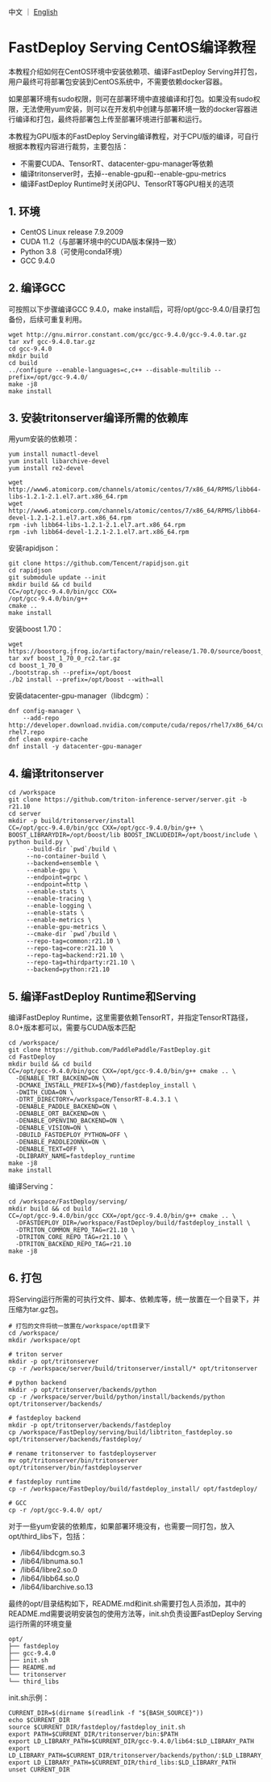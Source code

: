 中文 ｜ [English](../EN/compile_without_docker_centos-en.md)

# FastDeploy Serving CentOS编译教程

本教程介绍如何在CentOS环境中安装依赖项、编译FastDeploy Serving并打包，用户最终可将部署包安装到CentOS系统中，不需要依赖docker容器。

如果部署环境有sudo权限，则可在部署环境中直接编译和打包。如果没有sudo权限，无法使用yum安装，则可以在开发机中创建与部署环境一致的docker容器进行编译和打包，最终将部署包上传至部署环境进行部署和运行。

本教程为GPU版本的FastDeploy Serving编译教程，对于CPU版的编译，可自行根据本教程内容进行裁剪，主要包括：

- 不需要CUDA、TensorRT、datacenter-gpu-manager等依赖
- 编译tritonserver时，去掉--enable-gpu和--enable-gpu-metrics
- 编译FastDeploy Runtime时关闭GPU、TensorRT等GPU相关的选项

## 1. 环境

* CentOS Linux release 7.9.2009
* CUDA 11.2（与部署环境中的CUDA版本保持一致）
* Python 3.8（可使用conda环境）
* GCC 9.4.0

## 2. 编译GCC

可按照以下步骤编译GCC 9.4.0，make install后，可将/opt/gcc-9.4.0/目录打包备份，后续可重复利用。

```
wget http://gnu.mirror.constant.com/gcc/gcc-9.4.0/gcc-9.4.0.tar.gz
tar xvf gcc-9.4.0.tar.gz
cd gcc-9.4.0
mkdir build
cd build
../configure --enable-languages=c,c++ --disable-multilib --prefix=/opt/gcc-9.4.0/
make -j8
make install
```

## 3. 安装tritonserver编译所需的依赖库

用yum安装的依赖项：

```
yum install numactl-devel
yum install libarchive-devel
yum install re2-devel

wget http://www6.atomicorp.com/channels/atomic/centos/7/x86_64/RPMS/libb64-libs-1.2.1-2.1.el7.art.x86_64.rpm
wget http://www6.atomicorp.com/channels/atomic/centos/7/x86_64/RPMS/libb64-devel-1.2.1-2.1.el7.art.x86_64.rpm
rpm -ivh libb64-libs-1.2.1-2.1.el7.art.x86_64.rpm
rpm -ivh libb64-devel-1.2.1-2.1.el7.art.x86_64.rpm
```

安装rapidjson：

```
git clone https://github.com/Tencent/rapidjson.git
cd rapidjson
git submodule update --init
mkdir build && cd build
CC=/opt/gcc-9.4.0/bin/gcc CXX=
/opt/gcc-9.4.0/bin/g++
cmake ..
make install
```

安装boost 1.70：

```
wget https://boostorg.jfrog.io/artifactory/main/release/1.70.0/source/boost_1_70_0_rc2.tar.gz
tar xvf boost_1_70_0_rc2.tar.gz
cd boost_1_70_0
./bootstrap.sh --prefix=/opt/boost
./b2 install --prefix=/opt/boost --with=all
```

安装datacenter-gpu-manager（libdcgm）：

```
dnf config-manager \
    --add-repo http://developer.download.nvidia.com/compute/cuda/repos/rhel7/x86_64/cuda-rhel7.repo
dnf clean expire-cache
dnf install -y datacenter-gpu-manager
```

## 4. 编译tritonserver

```
cd /workspace
git clone https://github.com/triton-inference-server/server.git -b r21.10
cd server
mkdir -p build/tritonserver/install
CC=/opt/gcc-9.4.0/bin/gcc CXX=/opt/gcc-9.4.0/bin/g++ \
BOOST_LIBRARYDIR=/opt/boost/lib BOOST_INCLUDEDIR=/opt/boost/include \
python build.py \
     --build-dir `pwd`/build \
     --no-container-build \
     --backend=ensemble \
     --enable-gpu \
     --endpoint=grpc \
     --endpoint=http \
     --enable-stats \
     --enable-tracing \
     --enable-logging \
     --enable-stats \
     --enable-metrics \
     --enable-gpu-metrics \
     --cmake-dir `pwd`/build \
     --repo-tag=common:r21.10 \
     --repo-tag=core:r21.10 \
     --repo-tag=backend:r21.10 \
     --repo-tag=thirdparty:r21.10 \
     --backend=python:r21.10
```

## 5. 编译FastDeploy Runtime和Serving

编译FastDeploy Runtime，这里需要依赖TensorRT，并指定TensorRT路径，8.0+版本都可以，需要与CUDA版本匹配

```
cd /workspace/
git clone https://github.com/PaddlePaddle/FastDeploy.git
cd FastDeploy
mkdir build && cd build
CC=/opt/gcc-9.4.0/bin/gcc CXX=/opt/gcc-9.4.0/bin/g++ cmake .. \
  -DENABLE_TRT_BACKEND=ON \
  -DCMAKE_INSTALL_PREFIX=${PWD}/fastdeploy_install \
  -DWITH_CUDA=ON \
  -DTRT_DIRECTORY=/workspace/TensorRT-8.4.3.1 \
  -DENABLE_PADDLE_BACKEND=ON \
  -DENABLE_ORT_BACKEND=ON \
  -DENABLE_OPENVINO_BACKEND=ON \
  -DENABLE_VISION=ON \
  -DBUILD_FASTDEPLOY_PYTHON=OFF \
  -DENABLE_PADDLE2ONNX=ON \
  -DENABLE_TEXT=OFF \
  -DLIBRARY_NAME=fastdeploy_runtime
make -j8
make install
```

编译Serving：

```
cd /workspace/FastDeploy/serving/
mkdir build && cd build
CC=/opt/gcc-9.4.0/bin/gcc CXX=/opt/gcc-9.4.0/bin/g++ cmake .. \
  -DFASTDEPLOY_DIR=/workspace/FastDeploy/build/fastdeploy_install \
  -DTRITON_COMMON_REPO_TAG=r21.10 \
  -DTRITON_CORE_REPO_TAG=r21.10 \
  -DTRITON_BACKEND_REPO_TAG=r21.10
make -j8
```

## 6. 打包

将Serving运行所需的可执行文件、脚本、依赖库等，统一放置在一个目录下，并压缩为tar.gz包。

```
# 打包的文件将统一放置在/workspace/opt目录下
cd /workspace/
mkdir /workspace/opt

# triton server
mkdir -p opt/tritonserver
cp -r /workspace/server/build/tritonserver/install/* opt/tritonserver

# python backend
mkdir -p opt/tritonserver/backends/python
cp -r /workspace/server/build/python/install/backends/python opt/tritonserver/backends/

# fastdeploy backend
mkdir -p opt/tritonserver/backends/fastdeploy
cp /workspace/FastDeploy/serving/build/libtriton_fastdeploy.so opt/tritonserver/backends/fastdeploy/

# rename tritonserver to fastdeployserver
mv opt/tritonserver/bin/tritonserver opt/tritonserver/bin/fastdeployserver

# fastdeploy runtime
cp -r /workspace/FastDeploy/build/fastdeploy_install/ opt/fastdeploy/

# GCC
cp -r /opt/gcc-9.4.0/ opt/
```

对于一些yum安装的依赖库，如果部署环境没有，也需要一同打包，放入opt/third_libs下，包括：

* /lib64/libdcgm.so.3
* /lib64/libnuma.so.1
* /lib64/libre2.so.0
* /lib64/libb64.so.0
* /lib64/libarchive.so.13

最终的opt/目录结构如下，README.md和init.sh需要打包人员添加，其中的README.md需要说明安装包的使用方法等，init.sh负责设置FastDeploy Serving运行所需的环境变量

```
opt/
├── fastdeploy
├── gcc-9.4.0
├── init.sh
├── README.md
└── tritonserver
└── third_libs
```

init.sh示例：

```
CURRENT_DIR=$(dirname $(readlink -f "${BASH_SOURCE}"))
echo $CURRENT_DIR
source $CURRENT_DIR/fastdeploy/fastdeploy_init.sh
export PATH=$CURRENT_DIR/tritonserver/bin:$PATH
export LD_LIBRARY_PATH=$CURRENT_DIR/gcc-9.4.0/lib64:$LD_LIBRARY_PATH
export LD_LIBRARY_PATH=$CURRENT_DIR/tritonserver/backends/python/:$LD_LIBRARY_PATH
export LD_LIBRARY_PATH=$CURRENT_DIR/third_libs:$LD_LIBRARY_PATH
unset CURRENT_DIR
```
